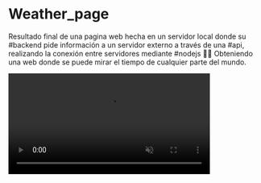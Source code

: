 # Weather_page
Resultado final de una pagina web hecha en un servidor local donde su #backend pide información a un servidor externo a través de una #api, realizando la conexión entre servidores mediante #nodejs 👩‍💻
Obteniendo una web donde se puede mirar el tiempo de cualquier parte del mundo.



<video src="https://user-images.githubusercontent.com/111855553/218738909-49bd375b-5745-44bd-b3b5-c9101b1b879e.mp4" data-canonical-src="https://user-images.githubusercontent.com/111855553/218738909-49bd375b-5745-44bd-b3b5-c9101b1b879e.mp4" controls="controls" muted="muted" class="d-block rounded-bottom-2 border-top width-fit" style="max-height:640px; min-height: 200px"></video>


